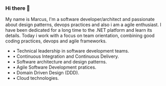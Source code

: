 ### Hi there 👋

My name is Marcus, I'm a software developer/architect and passionate about design patterns, devops practices and also i am a agile enthusiast. 
I have been dedicated for a long time to the .NET platform and learn its details. Today i work with a focus on team orientation, combining good coding practices, devops and agile frameworks.

- • Technical leadership in software development teams.
- • Continuous Integration and Continuous Delivery.
- • Software architecture and design patterns.
- • Agile Software Development pratices.
- • Domain Driven Design (DDD). 
- • Cloud technologies. 

<!--
**mpghelli/mpghelli** is a ✨ _special_ ✨ repository because its `README.md` (this file) appears on your GitHub profile.

Here are some ideas to get you started:

- 🔭 I’m currently working on ...
- 🌱 I’m currently learning ...
- 👯 I’m looking to collaborate on ...
- 🤔 I’m looking for help with ...
- 💬 Ask me about ...
- 📫 How to reach me: ...
- 😄 Pronouns: ...
- ⚡ Fun fact: ...
-->
